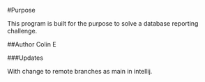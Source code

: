 #Purpose

This program is built for the purpose to solve a database reporting challenge.

##Author
Colin E

###Updates

With change to remote branches as main in intellij.